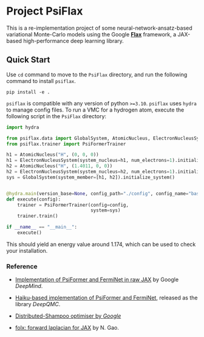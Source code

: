 # Project PsiFlax

This is a re-implementation project of some neural-network-ansatz-based variational
Monte-Carlo models using the Google
[**Flax**](https://github.com/google/flax) framework, a JAX-based high-performance
deep learning library.

## Quick Start
Use `cd` command to move to the `PsiFlax` directory, and run the following command
to install `psiflax`.

```shell
pip install -e .
```

`psiflax` is compatible with any version of python `>=3.10`. `psiflax` uses `hydra`
to manage config files. To run a VMC for a hydrogen atom, execute the
following script in the `PsiFlax` directory:

```python
import hydra

from psiflax.data import GlobalSystem, AtomicNucleus, ElectronNucleusSystem
from psiflax.trainer import PsiFormerTrainer

h1 = AtomicNucleus("H", (0, 0, 0))
h1 = ElectronNucleusSystem(system_nucleus=h1, num_electrons=1).initialize_system()
h2 = AtomicNucleus("H", (1.4011, 0, 0))
h2 = ElectronNucleusSystem(system_nucleus=h2, num_electrons=1).initialize_system()
sys = GlobalSystem(system_member=[h1, h2]).initialize_system()


@hydra.main(version_base=None, config_path="./config", config_name="base_config")
def execute(config):
    trainer = PsiFormerTrainer(config=config,
                               system=sys)
    trainer.train()

if __name__ == "__main__":
    execute()
```

This should yield an energy value around 1.174, which can be used to check
your installation.

### Reference
- [Implementation of PsiFormer and FermiNet in
raw JAX](https://github.com/google-deepmind/ferminet) by Google _DeepMind_.

- [Haiku-based implementation of PsiFormer and
FermiNet](https://github.com/deepqmc/deepqmc), released as the library _DeepQMC_.

- [Distributed-Shampoo optimiser
by _Google_](https://github.com/google-research/google-research/tree/master/scalable_shampoo)

- [folx: forward laplacian for JAX](https://pypi.org/project/folx/) by N. Gao.

